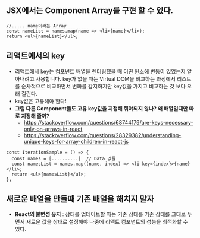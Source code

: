 ## JSX에서는 Component Array를 구현 할 수 있다.
~~~
//..... name이라는 Array
const nameList = names.map(name => <li>{name}</li>);
return <ul>{nameList}</ul>;
~~~

## 리액트에서의 key
- 리액트에서 key는 컴포넌트 배열을 렌더링했을 때 어떤 원소에 변동이 있었는지 알아내려고 사용합니다.
key가 없을 때는 Virtual DOM을 비교하는 과정에서 리스트를 순차적으로 비교하면서 변화를 감지하지만 key값을 가지고 비교하는 것 보다 오래 걸린다. 
- key값은 고유해야 한다!
- **그럼 다른 Component들도 고유 key값을 지정해 줘야되지 않나? 왜 배열일때만 따로 지정해 줄까?**
  - https://stackoverflow.com/questions/68744179/are-keys-necessary-only-on-arrays-in-react
  - https://stackoverflow.com/questions/28329382/understanding-unique-keys-for-array-children-in-react-js

~~~
const IterationSample = () => {
  const names = [..........]  // Data 값들
  const namesList = names.map((name, index) => <li key={index}>{name}</li>;
  return <ul>{namesList}</ul>;
};
~~~

## 새로운 배열을 만들때 기존 배열을 해치지 말자
- **React의 불변성 유지** : 상태를 업데이트할 때는 기존 상태를 기존 상태를 그대로 두면서 새로운 값을 상태로 설정해야
나중에 리액트 컴포넌트의 성능을 최적화할 수 있다. 
